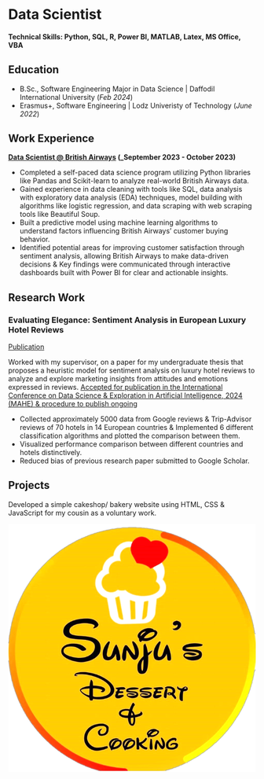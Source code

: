 # Data Scientist

#### Technical Skills: Python, SQL, R, Power BI, MATLAB, Latex, MS Office, VBA

## Education							       					        		
- B.Sc., Software Engineering Major in Data Science | Daffodil International University (_Feb 2024_)
- Erasmus+, Software Engineering | Lodz Univeristy of Technology (_June 2022_)

## Work Experience
**[Data Scientist @ British Airways](https://drive.google.com/file/d/1WDS01tpeD9fXfvGFiK1J48iwuQPYIlbU/view?usp=drive_link) (_September 2023 - October 2023)**
-  Completed a self-paced data science program utilizing Python libraries like Pandas and Scikit-learn to analyze real-world British Airways data.
- Gained experience in data cleaning with tools like SQL, data analysis with exploratory data analysis (EDA) techniques, model building with algorithms like logistic regression, and data scraping with web scraping tools like Beautiful Soup.
-  Built a predictive model using machine learning algorithms to understand factors influencing British Airways’ customer buying behavior.
-  Identified potential areas for improving customer satisfaction through sentiment analysis, allowing British Airways to make data-driven decisions & Key findings were communicated through interactive dashboards built with Power BI for clear and actionable insights.


## Research Work
### Evaluating Elegance: Sentiment Analysis in European Luxury Hotel Reviews 
[Publication](https://drive.google.com/file/d/1Ks1UHHiIWUaQAcVQ5f9t2-1osE3hyz1p/view?usp=sharing)

Worked with my supervisor, on a paper for my undergraduate thesis that proposes a heuristic model for sentiment analysis on luxury hotel reviews to analyze and explore marketing insights from attitudes and emotions expressed in reviews. [Accepted for publication in the International Conference on Data Science & Exploration in Artificial Intelligence, 2024 (MAHE) & procedure to publish ongoing](https://drive.google.com/file/d/1MUZ3N6E-YSfPj9JspS8eM3ixfljDTM-R/view?usp=drive_link)

- Collected approximately 5000 data from Google reviews & Trip-Advisor reviews of 70 hotels in 14 European countries & Implemented 6 different classification algorithms and plotted the comparison between them.
- Visualized performance comparison between different countries and hotels distinctively.
- Reduced bias of previous research paper submitted to Google Scholar.




## Projects
Developed a simple cakeshop/ bakery website using HTML, CSS & JavaScript for my cousin as a voluntary work.

  ![Sunjus Dessert](sunjusdessert.png)





